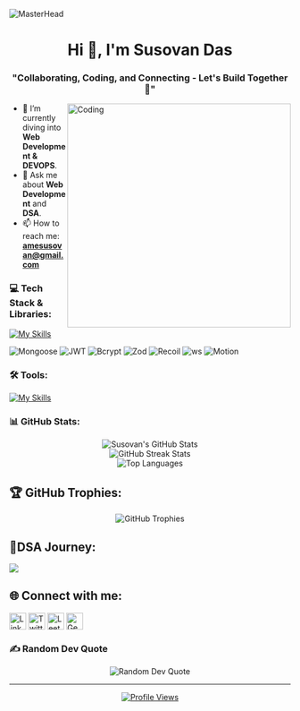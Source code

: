 ![MasterHead](https://repository-images.githubusercontent.com/588181932/e36ec678-7984-4cdd-8e4c-a3932772ff8e)

<h1 align="center">Hi 👋, I'm Susovan Das</h1>
<h3 align="center">"Collaborating, Coding, and Connecting - Let's Build Together 🚀"</h3>

<img align="right" alt="Coding" width="400" src="https://cdn.dribbble.com/users/730703/screenshots/6581243/avento.gif">

- 🌱 I’m currently diving into **Web Development & DEVOPS**.
- 💬 Ask me about **Web Development** and **DSA**.
- 📫 How to reach me: **amesusovan@gmail.com**

### 💻 Tech Stack & Libraries:
[![My Skills](https://skillicons.dev/icons?i=html,css,javascript,ts,cpp,react,tailwind,nodejs,express,mongodb,postgres,mysql,prisma,aws,nginx,ai&perline=6&theme=dark)](https://skillicons.dev)
<p align="left">
<img src="https://img.shields.io/badge/Mongoose-880000?style=flat-square&logo=mongoose&logoColor=white" alt="Mongoose" />
<img src="https://img.shields.io/badge/JWT-black?style=flat-square&logo=json-web-tokens&logoColor=white" alt="JWT" />
<img src="https://img.shields.io/badge/Bcrypt-E9E9E9?style=flat-square&logo=hashnode&logoColor=black" alt="Bcrypt" />
<img src="https://img.shields.io/badge/Zod-blue?style=flat-square&logo=typescript&logoColor=white" alt="Zod" />
<img src="https://img.shields.io/badge/Recoil-purple?style=flat-square&logo=recoil&logoColor=white" alt="Recoil" />
<img src="https://img.shields.io/badge/ws-008000?style=flat-square&logo=nodedotjs&logoColor=white" alt="ws" />
<img src="https://img.shields.io/badge/Motion-yellow?style=flat-square&logo=framer&logoColor=white" alt="Motion" />
</p>

### 🛠️ Tools:
[![My Skills](https://skillicons.dev/icons?i=figma,git,github,postman,vscode,replit,linux,bash,notion&perline=6&theme=dark)](https://skillicons.dev)

### 📊 GitHub Stats:
<p align="center">
  <img src="https://github-readme-stats.vercel.app/api?username=SusovanDas19&theme=radical&hide_border=false&include_all_commits=false&count_private=true" alt="Susovan's GitHub Stats" />
  <br/>
  <img src="https://github-readme-streak-stats.herokuapp.com/?user=SusovanDas19&theme=radical&hide_border=false" alt="GitHub Streak Stats" />
  <br/>
  <img src="https://github-readme-stats.vercel.app/api/top-langs/?username=SusovanDas19&theme=radical&hide_border=false&include_all_commits=false&count_private=true&layout=compact" alt="Top Languages" />
</p>

## 🏆 GitHub Trophies:
<p align="center">
  <img src="https://github-profile-trophy.vercel.app/?username=SusovanDas19&theme=radical&no-frame=false&no-bg=true&margin-w=4" alt="GitHub Trophies" />
</p>

## 🧩DSA Journey:
![](https://leetcard.jacoblin.cool/SusovanDas26?ext=heatmap)

## 🌐 Connect with me:
<p align="left">
  <a href="https://www.linkedin.com/in/susovan-das-b927b7254/" target="_blank"><img align="center" src="https://img.icons8.com/color/48/000000/linkedin.png" alt="LinkedIn" height="30" width="30" /></a>
    <a href="https://twitter.com/Susovan06893679" target="_blank"><img align="center" src="https://img.icons8.com/color/48/000000/twitter.png" alt="Twitter" height="30" width="30" /></a>
  <a href="https://leetcode.com/SusovanDas26" target="_blank"><img align="center" src="https://user-images.githubusercontent.com/36547915/97088991-45da5d00-1652-11eb-900f-80d106540f4f.png" alt="LeetCode" height="30" width="30" /></a>
  <a href="https://auth.geeksforgeeks.org/user/amesus8nc8" target="_blank"><img align="center" src="https://user-images.githubusercontent.com/17960677/100546521-d3c7ea00-3287-11eb-9a5f-c4887c8c3ccf.png" alt="GeeksforGeeks" height="30" width="30" /></a>
</p>

### ✍️ Random Dev Quote
<p align="center">
  <img src="https://quotes-github-readme.vercel.app/api?type=horizontal&theme=radical" alt="Random Dev Quote" />
</p>

---

<p align="center">
  <a href="https://visitcount.itsvg.in" target="_blank">
    <img src="https://visitcount.itsvg.in/api?id=SusovanDas19&icon=0&color=0" alt="Profile Views" />
  </a>
</p>

<!-- Proudly created with GPRM ( https://gprm.itsvg.in ) -->
